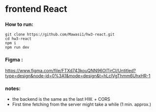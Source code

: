 # frontend React

### How to run: 
```
git clone https://github.com/Mawasi1/hw3-react.git
cd hw3-react
npm i
npm run dev
```
### Figma : 
https://www.figma.com/file/FTXd743kouQNN96OlTjrCI/Untitled?type=design&node-id=0%3A1&mode=design&t=hLclVgThmm6UhxHR-1

### notes:
- the backend is the same as the last HW. + CORS
- First time fetching from the server might take a while (1 min. approx.)
